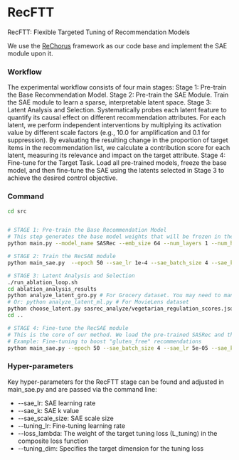 # RecFTT
RecFTT: Flexible Targeted Tuning of Recommendation Models

We use the [ReChorus](https://github.com/THUwangcy/ReChorus) framework as our code base and implement the SAE module upon it.

### Workflow
The experimental workflow consists of four main stages:
Stage 1: Pre-train the Base Recommendation Model.
Stage 2: Pre-train the SAE Module. Train the SAE module to learn a sparse, interpretable latent space.
Stage 3: Latent Analysis and Selection. Systematically probes each latent feature to quantify its causal effect on different recommendation attributes. For each latent, we perform independent interventions by multiplying its activation value by different scale factors (e.g., 10.0 for amplification and 0.1 for suppression). By evaluating the resulting change in the proportion of target items in the recommendation list, we calculate a contribution score for each latent, measuring its relevance and impact on the target attribute.
Stage 4: Fine-tune for the Target Task. Load all pre-trained models, freeze the base model, and then fine-tune the SAE using the latents selected in Stage 3 to achieve the desired control objective.

### Command
```bash
cd src


# STAGE 1: Pre-train the Base Recommendation Model
# This step generates the base model weights that will be frozen in the next stages.
python main.py --model_name SASRec --emb_size 64 --num_layers 1 --num_heads 1 --lr 1e-4 --l2 1e-6 --history_max 20 --dataset 'Grocery_and_Gourmet_Food' --path '../data' --test_all 1

# STAGE 2: Train the RecSAE module
python main_sae.py  --epoch 50 --sae_lr 1e-4 --sae_batch_size 4 --sae_k 8 --sae_scale_size 16 --model_name SASRec_SAE --emb_size 64 --num_layers 1 --num_heads 1 --lr 1e-4 --l2 1e-6 --history_max 20 --dataset 'Grocery_and_Gourmet_Food' --path '../data' --test_all 1 --sae_train 1

# STAGE 3: Latent Analysis and Selection
./run_ablation_loop.sh
cd ablation_analysis_results
python analyze_latent_gro.py # For Grocery dataset. You may need to manually change the file paths inside the analysis script to match the model and dataset you are analyzing.
# Or: python analyze_latent_ml.py # For MovieLens dataset
python choose_latent.py sasrec_analyze/vegetarian_regulation_scores.json sasrec_analyze/controller_vegetarian.json -x 100 # Select top 100 positive and top 100 negative latents
cd ..

# STAGE 4: Fine-tune the RecSAE module
# This is the core of our method. We load the pre-trained SASRec and the pre-trained SAE, freeze SASRec, and fine-tune the SAE module
# Example: Fine-tuning to boost "gluten_free" recommendations
python main_sae.py --epoch 50 --sae_batch_size 4 --sae_lr 5e-05 --sae_k 8 --sae_scale_size 16 --model_name SASRec_SAE --emb_size 64 --num_layers 1 --num_heads 1 --lr 1e-4 --l2 1e-6 --history_max 20 --dataset Grocery_and_Gourmet_Food --path ../data/ --test_all 1 --sae_train 1 --gpu 1 --is_tuning 1 --tuning_dims vegetarian --eval_dims low_price,gluten_free,children_friendly,vegetarian,caffeine_free,no_sugar --loss_lambda 5.0 --model_path ../model/SASRec_SAE/SASRec_SAE__Grocery_and_Gourmet_Food__0__lr=0.0001__l2=1e-06__emb_size=64__num_layers=1__num_heads=1__sae_lr=5e-05__sae_batch_size=4__sae_k=8__sae_scale_size=16.pt --tuning_lr 1e-4 --main_metric NDCG@5

```

### Hyper-parameters
Key hyper-parameters for the RecFTT stage can be found and adjusted in main_sae.py and are passed via the command line:
- --sae_lr: SAE learning rate
- --sae_k: SAE k value
- --sae_scale_size: SAE scale size
- --tuning_lr: Fine-tuning learning rate
- --loss_lambda: The weight of the target tuning loss (L_tuning) in the composite loss function
- --tuning_dim: Specifies the target dimension for the tuning loss
